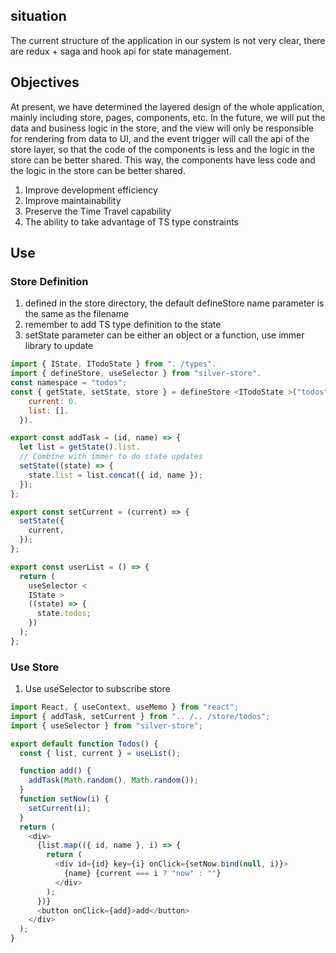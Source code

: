 ## situation

The current structure of the application in our system is not very clear, there are redux + saga and hook api for state management.

## Objectives

At present, we have determined the layered design of the whole application, mainly including store, pages, components, etc. In the future, we will put the data and business logic in the store, and the view will only be responsible for rendering from data to UI, and the event trigger will call the api of the store layer, so that the code of the components is less and the logic in the store can be better shared. This way, the components have less code and the logic in the store can be better shared.

1. Improve development efficiency
1. Improve maintainability
1. Preserve the Time Travel capability
1. The ability to take advantage of TS type constraints

## Use

### Store Definition

1. defined in the store directory, the default defineStore name parameter is the same as the filename
1. remember to add TS type definition to the state
1. setState parameter can be either an object or a function, use immer library to update

```js
import { IState, ITodoState } from ". /types".
import { defineStore, useSelector } from "silver-store".
const namespace = "todos";
const { getState, setState, store } = defineStore <ITodoState >("todos",{
    current: 0.
    list: [].
  }).

export const addTask = (id, name) => {
  let list = getState().list.
  // Combine with immer to do state updates
  setState((state) => {
    state.list = list.concat({ id, name });
  });
};

export const setCurrent = (current) => {
  setState({
    current,
  });
};

export const userList = () => {
  return (
    useSelector <
    IState >
    ((state) => {
      state.todos;
    })
  );
};
```

### Use Store

1. Use useSelector to subscribe store

```js
import React, { useContext, useMemo } from "react";
import { addTask, setCurrent } from ".. /.. /store/todos";
import { useSelector } from "silver-store";

export default function Todos() {
  const { list, current } = useList();

  function add() {
    addTask(Math.random(), Math.random());
  }
  function setNow(i) {
    setCurrent(i);
  }
  return (
    <div>
      {list.map(({ id, name }, i) => {
        return (
          <div id={id} key={i} onClick={setNow.bind(null, i)}>
            {name} {current === i ? "now" : ""}
          </div>
        );
      })}
      <button onClick={add}>add</button>
    </div>
  );
}
```
